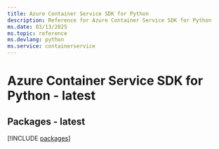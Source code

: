 ```yaml
---
title: Azure Container Service SDK for Python
description: Reference for Azure Container Service SDK for Python
ms.date: 03/13/2025
ms.topic: reference
ms.devlang: python
ms.service: containerservice
---
```

# Azure Container Service SDK for Python - latest
## Packages - latest
[!INCLUDE [packages](container-service-index.md)]